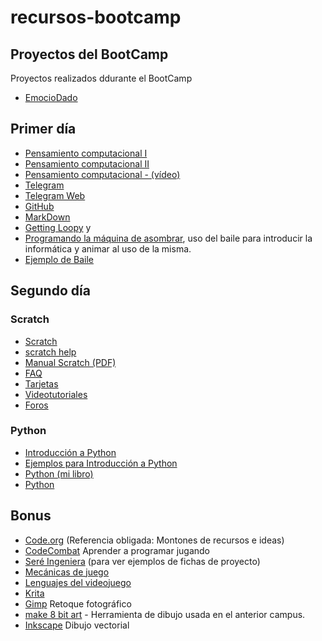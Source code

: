 # recursos-bootcamp

## Proyectos del BootCamp

Proyectos realizados ddurante el BootCamp

- [EmocioDado](https://github.com/albala5/EmocioDado)


## Primer día


- [Pensamiento computacional I](http://formacion.educalab.es/pluginfile.php/43801/mod_imscp/content/7/qu_es_el_pensamiento_computacional.html)
- [Pensamiento computacional II](https://programamos.es/que-es-el-pensamiento-computacional/)
- [Pensamiento computacional - (vídeo)](https://www.youtube.com/watch?v=velTSJ6Ogrs)
- [Telegram](https://telegram.org/)
- [Telegram Web](https://web.telegram.org/#/login)
- [GitHub](https://github.com/)
- [MarkDown](http://psicobyte.github.io/markdown_slides/#/)
- [Getting Loopy](https://code.org/curriculum/course1/12/Teacher) y
- [Programando la máquina de asombrar](https://medium.com/@jjmerelo/pogramemos-la-m%C3%A1quina-de-asombrar-b0a96a5709e9), uso del baile para introducir la informática y animar al uso de la misma.
- [Ejemplo de Baile](https://code.org/curriculum/course1/12/Activity12-GettingLoopy.pdf)

## Segundo día

### Scratch

- [Scratch](https://scratch.mit.edu)
- [scratch help](https://scratch.mit.edu/help/)
- [Manual Scratch (PDF)](http:cdn.scratch.mit.edu/scratchr2/static/__a1d7466d7c597881e31fc0bbf25e80d3__/pdfs/help/Getting-Started-Guide-Scratch2.pdf)
- [FAQ](https/scratch.mit.edu/info/faq)
- [Tarjetas](https://scratch.mit.edu/info/cards)
- [Videotutoriales](htps//scratch.mit.edu/help/videos/)
- [Foros](https://scratch.mit.edu/discuss/)


### Python

- [Introducción a Python](http://www.psicobyte.com/descargas/taller_python.pdf)
- [Ejemplos para Introducción a Python](http://www.psicobyte.com/descargas/ejemplos_taller_python.zip)
- [Python (mi libro)](https://www.amazon.es/Phyton-HINOJOSA-GUTIERREZ-ANGEL-PABLO/dp/8499646115/ref=sr_1_1?ie=UTF8&qid=1475231910&sr=8-1&keywords=python+paso+a+paso)
- [Python](https://www.python.org/)

## Bonus

- [Code.org](https://code.org/) (Referencia obligada: Montones de recursos e ideas)
- [CodeCombat](https://codecombat.com/) Aprender a programar jugando
- [Seré Ingeniera](https://github.com/oslugr/2017sereingeniera) (para ver ejemplos de fichas de proyecto)
- [Mecánicas de juego](https://es.slideshare.net/tongoxcore/7-mecnicas-de-juego)
- [Lenguajes del videojuego](http://www.intothegames.com/los-lenguajes-del-videojuego/)
- [Krita](https://krita.org/en/) 
- [Gimp](https://www.gimp.org/) Retoque fotográfico
- [make 8 bit art](https://make8bitart.com/) - Herramienta de dibujo usada en el anterior campus.
- [Inkscape](https://inkscape.org/en/) Dibujo vectorial




